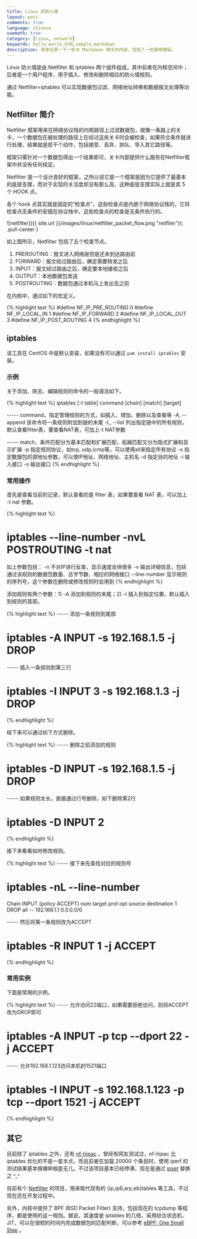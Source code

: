 ```yaml
---
title: Linux 的防火墙
layout: post
comments: true
language: chinese
usemath: true
category: [linux, network]
keywords: hello world,示例,sample,markdown
description: 简单记录一下一些与 Markdown 相关的内容，包括了一些使用模版。
---
```


Linux 防火墙是由 Netfilter 和 iptables 两个组件组成，其中前者在内核空间中；后者是一个用户程序，用于插入、修改和删除相应的防火墙规则。

通过 Netfilter+iptables 可以实现数据包过滤、网络地址转换和数据报文处理等功能。

<!-- more -->

## Netfilter 简介

Netfilter 框架用来在网络协议栈的内核路径上过滤数据包，就像一条路上的关卡，一个数据包在被处理的路径上在经过这些关卡时会被检查，如果符合条件就进行处理，结果就是若干个动作，包括接受、丢弃、排队、导入其它路径等。

框架只需针对一个数据包得出一个结果即可，关卡内部提供什么服务在Netfilter框架中并没有任何规定。

Netfilter 是一个设计良好的框架，之所以说它是一个框架是因为它提供了最基本的底层支撑，而对于实现的关注度却没有那么高，这种底层支撑实际上就是其 5 个 HOOK 点。

各个 hook 点其实就是固定的“检查点”，这些检查点是内嵌于网络协议栈的，它将检查点无条件的安插在协议栈中，这些检查点的检查是无条件执行的。

![netfilter]({{ site.url }}/images/linux/netfilter_packet_flow.png "netfiler"){: .pull-center }

如上图所示，Netfilter 包括了五个检查节点。

1. PREROUTING：报文进入网络层但是还未到达路由前
2. FORWARD：报文经过路由后，确定需要转发之后
3. INPUT：报文经过路由之后，确定要本地接收之后
4. OUTPUT：本地数据包发送
5. POSTROUTING：数据包通过本机马上发出去之前

在内核中，通过如下的宏定义。

{% highlight text %}
#define NF_IP_PRE_ROUTING   0
#define NF_IP_LOCAL_IN      1
#define NF_IP_FORWARD       2
#define NF_IP_LOCAL_OUT     3
#define NF_IP_POST_ROUTING  4
{% endhighlight %}

## iptables

该工具在 CentOS 中是默认安装，如果没有可以通过 ```yum install iptables``` 安装。

### 示例

关于添加、除去、编辑规则的命令的一般语法如下。

{% highlight text %}
iptables [-t table] command [chain] [match] [target]

----- command，指定管理规则的方式，如插入、增加、删除以及查看等
-A, --append  该命令将一条规则附加到链的末尾
-L, --list    列出指定链中的所有规则，默认查看filter表，要查看NAT表，可加上-t NAT参数

----- match，条件匹配分为基本匹配和扩展匹配，拓展匹配又分为隐式扩展和显示扩展
-p  指定规则协议，如tcp, udp,icmp等，可以使用all来指定所有协议
-s  指定数据包的源地址参数，可以使IP地址、网络地址、主机名
-d  指定目的地址
-i  输入接口
-o  输出接口
{% endhighlight %}

### 常用操作

首先是查看当前的记录，默认查看的是 filter 表，如果要查看 NAT 表，可以加上 -t nat 参数。

{% highlight text %}
# iptables --line-number -nvL POSTROUTING -t nat

如上参数包括：
   -n    不对IP进行反查，显示速度会快很多
   -v    输出详细信息，包括通过该规则的数据包数量、总字节数、相应的网络接口
   --line-number   显示规则的序列号，这个参数在删除或修改规则时会用到
{% endhighlight %}

添加规则有两个参数：1) -A 添加到规则的末尾；2) -I 插入到指定位置，默认插入到规则的首部。

{% highlight text %}
----- 添加一条规则到尾部
# iptables -A INPUT -s 192.168.1.5 -j DROP

----- 插入一条规则到第三行
# iptables -I INPUT 3 -s 192.168.1.3 -j DROP
{% endhighlight %}

结下来可以通过如下方式删除。

{% highlight text %}
----- 删除之前添加的规则
# iptables -D INPUT -s 192.168.1.5 -j DROP

----- 如果规则太长，直接通过行号删除，如下删除第2行
# iptables -D INPUT 2
{% endhighlight %}

接下来看看如何修改规则。

{% highlight text %}
----- 接下来先查找对应的规则号
# iptables -nL --line-number
Chain INPUT (policy ACCEPT)
num  target     prot opt source               destination
1    DROP       all  --  192.168.1.1          0.0.0.0/0

----- 然后将第一条规则改为ACCEPT
# iptables -R INPUT 1 -j ACCEPT
{% endhighlight %}

### 常用实例

下面是常用的示例。

{% highlight text %}
----- 允许访问22端口，如果需要拒绝访问，则将ACCEPT改为DROP即可
# iptables -A INPUT -p tcp --dport 22 -j ACCEPT

----- 允许192.168.1.123访问本机的1521端口
# iptables -I INPUT -s 192.168.1.123 -p tcp --dport 1521 -j ACCEPT
{% endhighlight %}

## 其它

目前除了 iptables 之外，还有 [nf-hipac](http://www.hipac.org/index.html) 。曾经有网友测试过，nf-hipac 比 iptables 优化的不是一星半点，而且前者在加载 20000 个条目时，使用 iperf 的测试结果基本根裸奔相差无几。不过该项目基本已经停滞，现在是通过 [ipset](http://ipset.netfilter.org/) 替换之 ^_^

目前有个 [Netfilter](http://www.netfilter.org/projects/nftables/index.html) 的项目，用来取代现有的 {ip,ip6,arp,eb}tables 等工具，不过现在还在开发过程中。

另外，内核中提供了 BPF (BSD Packet Filter) 支持，包括现在的 tcpdump 等程序，都是使用的这一规则。据说，其速度是 iptables 的几倍，采用综合状态机、JIT，可以在很短的时间内完成数据包的匹配判断，可以参考 [eBPF: One Small Step](http://www.brendangregg.com/blog/2015-05-15/ebpf-one-small-step.html) 。










<!--

## NAT, Network Address Translation

网络地址转换包括了两类典型的应用：SNAT (Source NAT) 和 DNAT (Destination NAT)；另外，还有一种被称为地址伪装 (MASQUERADE)，不过其功能与 SNAT 相似。

两者分别用于实现企业局域网共享上网、在 Internet 中发布内网的应用服务器。

### 源地址转换

修改数据包的源地址。源NAT改变第一个数据包的来源地址，它永远会在数据包发送到网络之前完成，数据包伪装就是一具SNAT的例子。

随着 Internet 网络在全世界范围内的快速发展， IPv4 协议支持的可用 IP 地址资源逐渐变得山穷水尽，资源匮乏使得很多企业难以申请更多的公网 IP 地址，或者只能承受一个或者少数几个公网 IP 地址的费用。而与此同时，大部分企业都面临着将局域网的主机接入 Internet 的需求。使用 iptables 的 SNAT 策略，可以基本化解这个难题。

{% highlight text %}
+----------------+
| 172.18.0.20/16 |
+----------------+

+----------------+
| 172.18.0.20/16 |
+----------------+
{% endhighlight %}





### 目的地址转换

(2)目的NAT（Destination NAT，DNAT）：修改数据包的目的地址。Destination NAT刚好与SNAT相反，它是改变第一个数据懈的目的地地址，如平衡负载、端口转发和透明代理就是属于DNAT










MASQUERADE


-A, --append






　　SNAT是source network address translation的缩写，即源地址目标转换
　　比如，多个PC机使用ADSL路由器共享上网，每个PC机都配置了内网IP
　　PC机访问外部网络的时候，路由器将数据包的报头中的源地址替换成路由器的ip
　　当外部网络的服务器比如网站web服务器接到访问请求的时候
　　他的日志记录下来的是路由器的ip地址，而不是pc机的内网ip
　　这是因为，这个服务器收到的数据包的报头里边的“源地址”，已经被替换了
　　所以叫做SNAT，基于源地址的地址转换

　　DNAT是destination network address translation的缩写
　　即目标网络地址转换
　　典型的应用是，有个web服务器放在内网配置内网ip，前端有个防火墙配置公网ip
　　互联网上的访问者使用公网ip来访问这个网站
　　当访问的时候，客户端发出一个数据包
　　这个数据包的报头里边，目标地址写的是防火墙的公网ip
　　防火墙会把这个数据包的报头改写一次，将目标地址改写成web服务器的内网ip
　　然后再把这个数据包发送到内网的web服务器上
　　这样，数据包就穿透了防火墙，并从公网ip变成了一个对内网地址的访问了
　　即DNAT，基于目标的网络地址转换

　　MASQUERADE，地址伪装，在iptables中有着和SNAT相近的效果，但也有一些区别
　　但使用SNAT的时候，出口ip的地址范围可以是一个，也可以是多个，例如：
　　如下命令表示把所有10.8.0.0网段的数据包SNAT成192.168.5.3的ip然后发出去
　　iptables -t nat -A POSTROUTING -s 10.8.0.0/255.255.255.0 -o eth0 -j SNAT --to-source 192.168.5.3
　　如下命令表示把所有10.8.0.0网段的数据包SNAT成192.168.5.3/192.168.5.4/192.168.5.5等几个ip然后发出去
　　iptables -t nat -A POSTROUTING -s 10.8.0.0/255.255.255.0 -o eth0 -j SNAT --to-source 192.168.5.3-192.168.5.5
　　这就是SNAT的使用方法，即可以NAT成一个地址，也可以NAT成多个地址
但是，对于SNAT，不管是几个地址，必须明确的指定要SNAT的ip
　　假如当前系统用的是ADSL动态拨号方式，那么每次拨号，出口ip192.168.5.3都会改变
　　而且改变的幅度很大，不一定是192.168.5.3到192.168.5.5范围内的地址
　　这个时候如果按照现在的方式来配置iptables就会出现问题了
　　因为每次拨号后，服务器地址都会变化，而iptables规则内的ip是不会随着自动变化的
　　每次地址变化后都必须手工修改一次iptables，把规则里边的固定ip改成新的ip
　　这样是非常不好用的
　　MASQUERADE就是针对这种场景而设计的，他的作用是，从服务器的网卡上，自动获取当前ip地址来做NAT
　　比如下边的命令：
　　iptables -t nat -A POSTROUTING -s 10.8.0.0/255.255.255.0 -o eth0 -j MASQUERADE
　　如此配置的话，不用指定SNAT的目标ip了
　　不管现在eth0的出口获得了怎样的动态ip，MASQUERADE会自动读取eth0现在的ip地址然后做SNAT出去
　　这样就实现了很好的动态SNAT地址转换











NAT有三种类型：静态NAT(Static NAT)、动态地址NAT(Pooled NAT)、网络地址端口转换NAPT（Port-Level NAT）
其中，网络地址端口转换NAPT（Network Address Port Translation）则是把内部地址映射到外部网络的一个IP地址的不同端口上。它可以将中小型的网络隐藏在一个合法的IP地址后面。NAPT与 动态地址NAT不同，它将内部连接映射到外部网络中的一个单独的IP地址上，同时在该地址上加上一个由NAT设备选定的端口号.NAPT是使用最普遍的一种转换方式
,它又细分为snat和dnat.










## Connection Tracking

nf_conntrack 是一个内核模块，用于跟踪一个连接的状态信息，其中连接状态的跟踪信息可以供其它模块使用，最常见的两个使用场景是 iptables 的 nat 和 state 模块。

其中，iptables 的 NAT 通过规则来修改目的或者源地址，除了修改地址之外，还要借助 nf_conntrack 找到原来的那个连接记录，从而能让回来的包可以路由到最初的源主机。

另外，iptables 的 state 模块会直接使用 nf_conntrack 中记录的连接状态来匹配用户定义的相关规则。例如，下面的规则用于放行 80 端口上的状态为 NEW 的连接。

{% highlight text %}
# iptables -A INPUT -p tcp -m state --state NEW -m tcp --dport 80 -j ACCEPT
{% endhighlight %}

目前使用的较多的是 nf_conntrack，老版本采用的是 ip_conntrack 模块，所以，之前的 ip_conntrack_XXX 已经被 nf_conntrack_XXX 取代，包括 procfs、内核源码中的定义。例如，之前的 /proc/net/ip_conntrack，现在为 /proc/net/nf_conntrack 。

nf_conntrack 工作在 3 层，可以同时支持 IPv4 和 IPv6，而 ip_conntrack 只支持 IPv4 。

<br>

除了直接查看 /proc/net/ip_conntrack 之外，用户层提供了一个 conntrack-tools 工具包。









### nf_conntrack 队列满

此时的现象是部分客户端连不上服务器，可以在 /var/log/{dmesg,messages} 文件中看到类似如下的报错。

{% highlight text %}
kernel: nf_conntrack: table full, dropping packet
{% endhighlight %}

在 /proc/net/nf_conntrack 中，保存了连接跟踪数据库 (conntrack database)，最常见的两个场景是 iptables 中的 NAT 以及 state 模块。

通常用来做 NAT 转换时的连接跟踪，如果满了，肯定会有问题。

{% highlight text %}
----- 1. 当前跟踪的链接数
# wc -l /proc/net/nf_conntrack

----- 2. 查看最大值限制，可以适当调大
# cat /proc/sys/net/netfilter/nf_conntrack_max

----- 3. 保留时间，单位时秒，默认保留5天，可以调小
# cat /proc/sys/net/netfilter/nf_conntrack_tcp_timeout_established
{% endhighlight %}

nf_conntrack 文件中保存了跟踪链接的相关信息，该文件的输出在 net/netfilter/nf_conntrack_core.c 中实现，对应 ct_seq_show() 函数。

该文件中的相关信息可以参考 [Connection tracking][connection-tracking]，有比较详细的介绍。



## 参考


iptables使用
http://blog.51yip.com/linux/1404.html






[connection-tracking]:        http://www.rigacci.org/wiki/lib/exe/fetch.php/doc/appunti/linux/sa/iptables/conntrack.html
[connection-tracking-local]:  /reference/linux/network/conntrack.html




## 源码解析

对于源码中的接口，可以直接通过 grep -rne 'NF_HOOK.\*NFPROTO\_IPV4'  net/* 查找。


http://blog.csdn.net/lickylin/article/details/33020731
http://blog.csdn.net/lickylin/article/details/32387217
http://drops.wooyun.org/tips/1424


http://bbs.chinaunix.net/forum.php?mod=viewthread&tid=3749208&fromuid=20171559          linux-2.6.35.6内核netfilter框架
http://blog.csdn.net/godleading/article/details/19972253                                Linux nf_conntrack连接跟踪的实现
http://bbs.chinaunix.net/thread-2008344-1-1.html                                        Netfilter实现机制分析
http://bbs.chinaunix.net/thread-2005999-1-1.html                                        Netfilter之连接跟踪实现机制初步分析
http://bbs.chinaunix.net/thread-1750611-1-1.html                                        Netfilter机制分析
http://inai.de/documents/Netfilter_Modules.pdf                                          Writing Netfilter modules

# xxx
在 netfilter.h 头文件中会对 NF_HOOK() 内联函数进行定义，在该函数中会调用 nf_hook_thresh()，最终会调用 nf_hook_slow() 函数。
{% highlight c %}
struct nf_hook_ops {
    struct list_head list;       // 保存了链表
    nf_hookfn       *hook;       // 以及相应的HOOK函数
    struct module   *owner;
    void            *priv;
    u_int8_t         pf;
    unsigned int     hooknum;
    int              priority;
};
{% endhighlight %}
在 nf_iterate() 函数中，会递归搜索 list 并执行 hook 函数。
{% highlight text %}
nf_hook_slow()
 |-nf_iterate()           # 递归调用注册的钩子函数
   |-elem->hook()
{% endhighlight %}







-->
